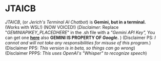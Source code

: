 # JTAICB
*JTAICB*, (or *Jerich's Terminal AI Chatbot*) is **Gemini, but in a terminal.** (Works with WSL!) (NOW VOICED!) (*Disclaimer*: Replace "*GEMINIAPIKEY_PLACEDHERE*" in the .sh file with a *"Gemini API Key",* You can get one [**here**](https://aistudio.google.com/apikey) also **GEMINI IS PROPERTY OF *Google*.** ) (Disclaimer PS: *I cannot and will not take any responsibilities for misuse of this program.*) (Disclaimer PPS: *This version is in beta, so things can go wrong*) (Disclaimer PPPS: *This uses OpenAI's "Whisper" to recognize speech*)
